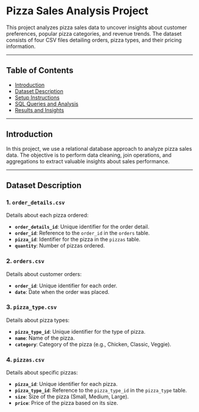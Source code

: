 # Pizza Sales Analysis Project

This project analyzes pizza sales data to uncover insights about customer preferences, popular pizza categories, and revenue trends. The dataset consists of four CSV files detailing orders, pizza types, and their pricing information.

---

## Table of Contents
- [Introduction](#introduction)
- [Dataset Description](dataset-description)
- [Setup Instructions](setup-instructions)
- [SQL Queries and Analysis](sql-queries-and-analysis)
- [Results and Insights](results-and-insights)
  
---

## Introduction

In this project, we use a relational database approach to analyze pizza sales data. The objective is to perform data cleaning, join operations, and aggregations to extract valuable insights about sales performance.

---

## Dataset Description

### 1. `order_details.csv`
Details about each pizza ordered:
- **`order_details_id`**: Unique identifier for the order detail.
- **`order_id`**: Reference to the `order_id` in the `orders` table.
- **`pizza_id`**: Identifier for the pizza in the `pizzas` table.
- **`quantity`**: Number of pizzas ordered.

### 2. `orders.csv`
Details about customer orders:
- **`order_id`**: Unique identifier for each order.
- **`date`**: Date when the order was placed.

### 3. `pizza_type.csv`
Details about pizza types:
- **`pizza_type_id`**: Unique identifier for the type of pizza.
- **`name`**: Name of the pizza.
- **`category`**: Category of the pizza (e.g., Chicken, Classic, Veggie).

### 4. `pizzas.csv`
Details about specific pizzas:
- **`pizza_id`**: Unique identifier for each pizza.
- **`pizza_type_id`**: Reference to the `pizza_type_id` in the `pizza_type` table.
- **`size`**: Size of the pizza (Small, Medium, Large).
- **`price`**: Price of the pizza based on its size.


